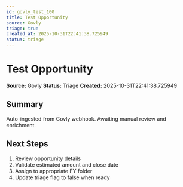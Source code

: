 ```yaml
---
id: govly_test_100
title: Test Opportunity
source: Govly
triage: true
created_at: 2025-10-31T22:41:38.725949
status: triage
---
```


# Test Opportunity

**Source:** Govly
**Status:** Triage
**Created:** 2025-10-31T22:41:38.725949

## Summary

Auto-ingested from Govly webhook. Awaiting manual review and enrichment.

## Next Steps

1. Review opportunity details
2. Validate estimated amount and close date
3. Assign to appropriate FY folder
4. Update triage flag to false when ready
